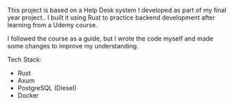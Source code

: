 This project is based on a Help Desk system I developed as part of my final year project..
I built it using Rust to practice backend development after learning from a Udemy course.

I followed the course as a guide, but I wrote the code myself and made some changes to improve my understanding.

Tech Stack:
- Rust
- Axum
- PostgreSQL (Diesel)
- Docker
